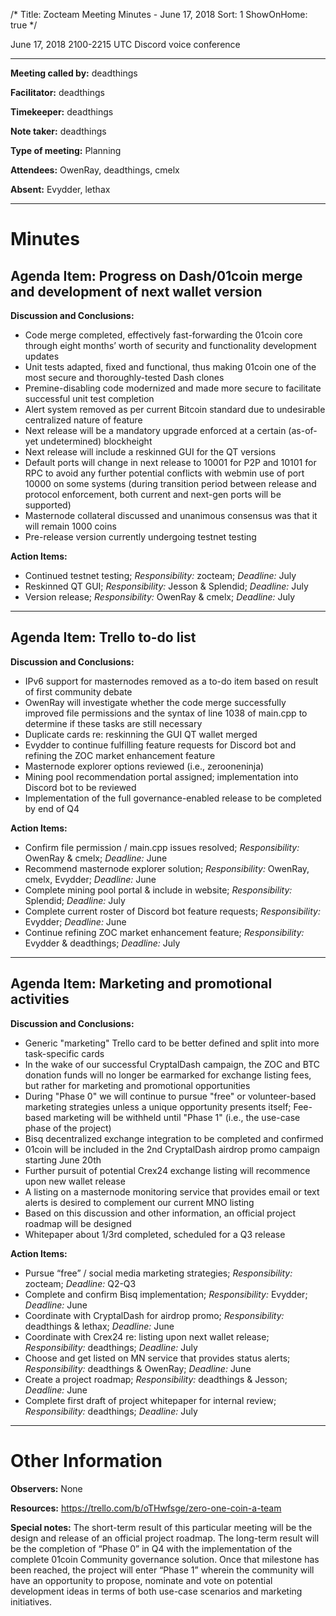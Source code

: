 /*
Title: Zocteam Meeting Minutes - June 17, 2018
Sort: 1
ShowOnHome: true
*/

June 17, 2018
2100-2215 UTC
Discord voice conference

---

**Meeting called by:** deadthings

**Facilitator:** deadthings

**Timekeeper:** deadthings

**Note taker:** deadthings

**Type of meeting:** Planning

**Attendees:** OwenRay, deadthings, cmelx

**Absent:** Evydder, lethax

---

# Minutes

## Agenda Item: Progress on Dash/01coin merge and development of next wallet version

**Discussion and Conclusions:**
- Code merge completed, effectively fast-forwarding the 01coin core through eight months’ worth of security and functionality development updates
- Unit tests adapted, fixed and functional, thus making 01coin one of the most secure and thoroughly-tested Dash clones
- Premine-disabling code modernized and made more secure to facilitate successful unit test completion
- Alert system removed as per current Bitcoin standard due to undesirable centralized nature of feature
- Next release will be a mandatory upgrade enforced at a certain (as-of-yet undetermined) blockheight
- Next release will include a reskinned GUI for the QT versions
- Default ports will change in next release to 10001 for P2P and 10101 for RPC to avoid any further potential conflicts with webmin use of port 10000 on some systems (during transition period between release and protocol enforcement, both current and next-gen ports will be supported)
- Masternode collateral discussed and unanimous consensus was that it will remain 1000 coins
- Pre-release version currently undergoing testnet testing 

**Action Items:**
- Continued testnet testing; *Responsibility:* zocteam; *Deadline:* July
- Reskinned QT GUI; *Responsibility:* Jesson & Splendid; *Deadline:* July
- Version release; *Responsibility:* OwenRay & cmelx; *Deadline:* July

---

## Agenda Item: Trello to-do list

**Discussion and Conclusions:**
- IPv6 support for masternodes removed as a to-do item based on result of first community debate
- OwenRay will investigate whether the code merge successfully improved file permissions and the syntax of line 1038 of main.cpp to determine if these tasks are still necessary
- Duplicate cards re: reskinning the GUI QT wallet merged
- Evydder to continue fulfilling feature requests for Discord bot and refining the ZOC market enhancement feature
- Masternode explorer options reviewed (i.e., zerooneninja)
- Mining pool recommendation portal assigned; implementation into Discord bot to be reviewed
- Implementation of the full governance-enabled release to be completed by end of Q4

**Action Items:**
- Confirm file permission / main.cpp issues resolved; *Responsibility:* OwenRay & cmelx; *Deadline:* June
- Recommend masternode explorer solution; *Responsibility:* OwenRay, cmelx, Evydder; *Deadline:* June
- Complete mining pool portal & include in website; *Responsibility:* Splendid; *Deadline:* July
- Complete current roster of Discord bot feature requests; *Responsibility:* Evydder; *Deadline:* June
- Continue refining ZOC market enhancement feature; *Responsibility:* Evydder & deadthings; *Deadline:* July

---

## Agenda Item: Marketing and promotional activities

**Discussion and Conclusions:**
- Generic "marketing" Trello card to be better defined and split into more task-specific cards
- In the wake of our successful CryptalDash campaign, the ZOC and BTC donation funds will no longer be earmarked for exchange listing fees, but rather for marketing and promotional opportunities
- During "Phase 0" we will continue to pursue "free" or volunteer-based marketing strategies unless a unique opportunity presents itself; Fee-based marketing will be withheld until "Phase 1" (i.e., the use-case phase of the project)
- Bisq decentralized exchange integration to be completed and confirmed
- 01coin will be included in the 2nd CryptalDash airdrop promo campaign starting June 20th
- Further pursuit of potential Crex24 exchange listing will recommence upon new wallet release
- A listing on a masternode monitoring service that provides email or text alerts is desired to complement our current MNO listing
- Based on this discussion and other information, an official project roadmap will be designed
- Whitepaper about 1/3rd completed, scheduled for a Q3 release 

**Action Items:**
- Pursue “free” / social media marketing strategies; *Responsibility:* zocteam; *Deadline:* Q2-Q3
- Complete and confirm Bisq implementation; *Responsibility:* Evydder; *Deadline:* June
- Coordinate with CryptalDash for airdrop promo; *Responsibility:* deadthings & lethax; *Deadline:* June
- Coordinate with Crex24 re: listing upon next wallet release; *Responsibility:* deadthings; *Deadline:* July
- Choose and get listed on MN service that provides status alerts; *Responsibility:* deadthings & OwenRay; *Deadline:* June
- Create a project roadmap; *Responsibility:* deadthings & Jesson; *Deadline:* June
- Complete first draft of project whitepaper for internal review; *Responsibility:* deadthings; *Deadline:* July

---

# Other Information

**Observers:** None

**Resources:** https://trello.com/b/oTHwfsge/zero-one-coin-a-team

**Special notes:** The short-term result of this particular meeting will be the design and release of an official project roadmap. The long-term result will be the completion of “Phase 0” in Q4 with the implementation of the complete 01coin Community governance solution. Once that milestone has been reached, the project will enter “Phase 1” wherein the community will have an opportunity to propose, nominate and vote on potential development ideas in terms of both use-case scenarios and marketing initiatives.
